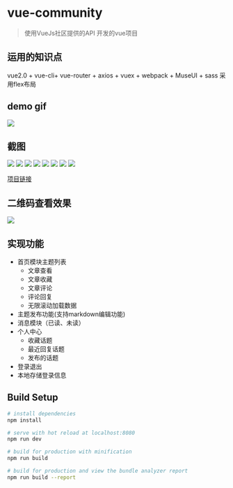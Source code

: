 # vue-community

> 使用VueJs社区提供的API 开发的vue项目

## 运用的知识点
vue2.0 + vue-cli+ vue-router + axios + vuex + webpack + MuseUI + sass 
采用flex布局
## demo gif
![](https://github.com/shuipingZheng/vueJs-community/blob/master/static/images/Free-Converter.com-20180611042306-8862128411.gif)

## 截图
![](https://github.com/shuipingZheng/vueJs-community/blob/master/static/images/20180612110620.png)
![](https://github.com/shuipingZheng/vueJs-community/blob/master/static/images/20180612110414.png)
![](https://github.com/shuipingZheng/vueJs-community/blob/master/static/images/20180612110542.png)
![](https://github.com/shuipingZheng/vueJs-community/blob/master/static/images/20180612110546.png)
![](https://github.com/shuipingZheng/vueJs-community/blob/master/static/images/20180612110423.png)
![](https://github.com/shuipingZheng/vueJs-community/blob/master/static/images/20180612110435.png)
![](https://github.com/shuipingZheng/vueJs-community/blob/master/static/images/20180612110441.png)
![](https://github.com/shuipingZheng/vueJs-community/blob/master/static/images/20180612110447.png)

[项目链接](https://shuipingzheng.github.io/vueJs社区)

## 二维码查看效果
![](https://github.com/shuipingZheng/vueJs-community/blob/master/static/images/1528706855.png)

## 实现功能
* 首页模块主题列表
  * 文章查看
  * 文章收藏
  * 文章评论
  * 评论回复
  * 无限滚动加载数据
* 主题发布功能(支持markdown编辑功能)
* 消息模块（已读、未读）
* 个人中心
  * 收藏话题
  * 最近回复话题
  * 发布的话题
* 登录退出
* 本地存储登录信息

## Build Setup

``` bash
# install dependencies
npm install

# serve with hot reload at localhost:8080
npm run dev

# build for production with minification
npm run build

# build for production and view the bundle analyzer report
npm run build --report
```

